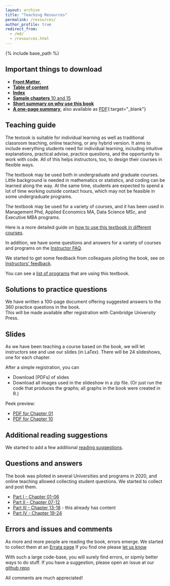 ```yaml
---
layout: archive
title: "Teaching Resources"
permalink: /resources/
author_profile: true
redirect_from:
  - /md/
  - /resources.html
---
```


{% include base_path %}


## Important things to download

* [**Front Matter**](https://assets.cambridge.org/97811084/83018/frontmatter/9781108483018_frontmatter.pdf),   
* [**Table of content**](https://assets.cambridge.org/97811084/83018/toc/9781108483018_toc.pdf)    
* [**Index**](https://assets.cambridge.org/97811084/83018/index/9781108483018_index.pdf)   
* [**Sample chapters** 10 and 15](https://www.book2look.com/vbook.aspx?id=9781108483018)   
* [**Short summary on why use this book**](/files/bekes-kezdi-data-analysis-summary.pdf)   
* [**A one-page summary**](one-page-summary), also available as [PDF]((/files/gabors_da_1pager.pdf)){:target="_blank"}    



## Teaching guide
The textook is suitable for individual learning as well as traditional classroom teaching, online teaching, or any hybrid version. It aims to include everything students need for individual learning, including intuitive explanations, practical advise, practice questions, and the opportunity to work with code. All of this helps instructors, too, to design their courses in flexible ways. 

The textbook may be used both in undergraduate and graduate courses. Little background is needed in mathematics or statistics, and coding can be learned along the way. At the same time, students are expected to spend a lot of time working outside contact hours, which may not be feasible in some undergraduate programs.

The textbook may be used for a variety of courses, and it has been used in Management Phd, Applied Economics MA, Data Science MSc, and Executive MBA programs. 

Here is a more detailed guide on [how to use this textbook in different courses](/teaching-guide/).

In addition, we have some questions and answers for a variety of courses and programs on the [Instructor FAQ](/instructor-faq/).

We started to get some feedback from colleagues piloting the book, see on [Instructors' feedback](/instructor-feedback).

You can see a [list of programs](/courses-using/) that are using this textbook.


## Solutions to practice questions

We have written a 100-page document offering suggested answers to the 360 practice questions in the book.   
This will be made available after registration with Cambridge University Press.   

## Slides

As we have been teaching a course based on the book, we will let instructors see and use our slides (in LaTex). There will be 24 slideshows, one for each chapter.

After a simple registration, you can
* Download [PDFs] of slides
* Download all images used in the slideshow in a zip file. (Or just run the code that produces the graphs; all graphs in the book were created in R.) 

Peek preview:    
* [PDF for Chapter 01](/files/BK_data_analysis_slides_ch01.pdf) 
* [PDF for Chapter 10](/files/BK_data_analysis_slides_ch10.pdf) 



## Additional reading suggestions
We started to add a few additional [reading suggestions](/additional-reading). 


## Questions and answers
The book was piloted in several Universities and programs in 2020, and online teaching allowed collecting student questions. We started to collect and post them. 
* [Part I - Chapter 01-06](/part1-qanda)
* [Part II - Chapter 07-12](/part2-qanda)
* [Part III - Chapter 13-18](/part3-qanda) - this already has content
* [Part IV - Chapter 19-24](/part4-qanda)




## Errors and issues and comments
As more and more people are reading the book, errors emerge. We started to collect them at an [Errata page](/errata)
If you find one please [let us know](/contact-us)

With such a large code-base, you will surely find errors, or sipmly better ways to do stuff. If you have a suggestion, please open an issue at our [github repo](https://github.com/gabors-data-analysis/da_case_studies/issues)

All comments are much appreciated!

